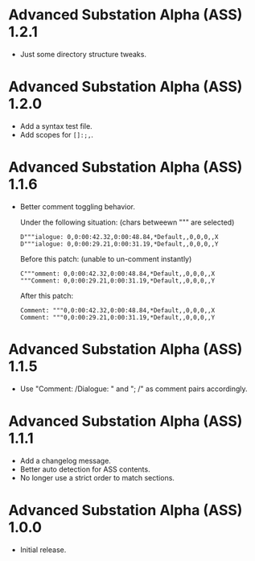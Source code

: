 Advanced Substation Alpha (ASS) 1.2.1
=====================================

- Just some directory structure tweaks.


Advanced Substation Alpha (ASS) 1.2.0
=====================================

- Add a syntax test file.
- Add scopes for `[]:;,`.


Advanced Substation Alpha (ASS) 1.1.6
=====================================

- Better comment toggling behavior.

  Under the following situation: (chars betweewn """ are selected)

      D"""ialogue: 0,0:00:42.32,0:00:48.84,*Default,,0,0,0,,X
      D"""ialogue: 0,0:00:29.21,0:00:31.19,*Default,,0,0,0,,Y

  Before this patch: (unable to un-comment instantly)

      C"""omment: 0,0:00:42.32,0:00:48.84,*Default,,0,0,0,,X
      """Comment: 0,0:00:29.21,0:00:31.19,*Default,,0,0,0,,Y

  After this patch:

      Comment: """0,0:00:42.32,0:00:48.84,*Default,,0,0,0,,X
      Comment: """0,0:00:29.21,0:00:31.19,*Default,,0,0,0,,Y


Advanced Substation Alpha (ASS) 1.1.5
=====================================

- Use "Comment: /Dialogue: " and "; /" as comment pairs accordingly.


Advanced Substation Alpha (ASS) 1.1.1
=====================================

- Add a changelog message.
- Better auto detection for ASS contents.
- No longer use a strict order to match sections.


Advanced Substation Alpha (ASS) 1.0.0
=====================================

- Initial release.
